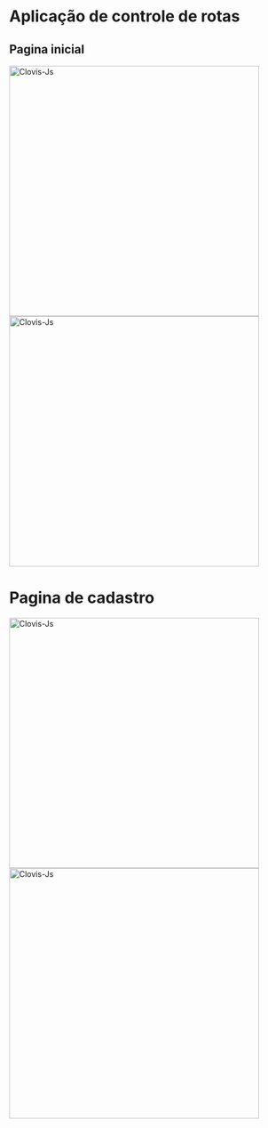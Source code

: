 # Aplicação de controle de rotas

## Pagina inicial
<img align="center" alt="Clovis-Js" height="450" width="450" src="https://uploaddeimagens.com.br/images/004/522/107/original/imgInitial.png?1687870791">
<img align="center" alt="Clovis-Js" height="450" width="450" src="https://uploaddeimagens.com.br/images/004/522/111/original/img2.png?1687870848">


# Pagina de cadastro

<img align="center" alt="Clovis-Js" height="450" width="450" src="https://uploaddeimagens.com.br/images/004/522/114/original/img3.png?1687870890">
<img align="center" alt="Clovis-Js" height="450" width="450" src="https://uploaddeimagens.com.br/images/004/522/121/original/img6.png?1687870970">
